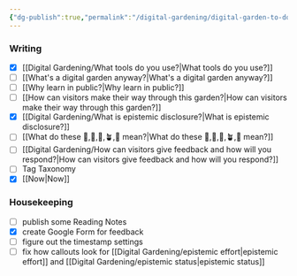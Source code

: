```yaml
---
{"dg-publish":true,"permalink":"/digital-gardening/digital-garden-to-do-list/","created":"2024-07-21T20:27:34.920+08:00","updated":"2024-07-29T11:38:18.476+08:00"}
---
```


### Writing
- [x] [[Digital Gardening/What tools do you use?\|What tools do you use?]]
- [ ] [[What's a digital garden anyway?\|What's a digital garden anyway?]]
- [ ] [[Why learn in public?\|Why learn in public?]]
- [ ] [[How can visitors make their way through this garden?\|How can visitors make their way through this garden?]]
- [x] [[Digital Gardening/What is epistemic disclosure?\|What is epistemic disclosure?]]
- [ ] [[What do these 🫚,🫛,🌱,🪴,🌳 mean?\|What do these 🫚,🫛,🌱,🪴,🌳 mean?]]
- [ ] [[Digital Gardening/How can visitors give feedback and how will you respond?\|How can visitors give feedback and how will you respond?]]
- [ ] Tag Taxonomy
- [x] [[Now\|Now]]

### Housekeeping
- [ ] publish some Reading Notes
- [x] create Google Form for feedback
- [ ] figure out the timestamp settings
- [ ] fix how callouts look for [[Digital Gardening/epistemic effort\|epistemic effort]] and [[Digital Gardening/epistemic status\|epistemic status]]